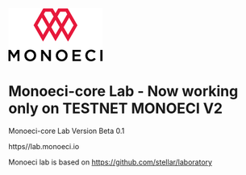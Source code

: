 ![GitHub Logo](/logo-Monoeci.png)

# Monoeci-core Lab - Now working only on TESTNET MONOECI V2

Monoeci-core Lab Version Beta 0.1

https//lab.monoeci.io

Monoeci lab is based on https://github.com/stellar/laboratory
